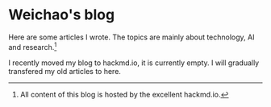 Weichao's blog
===
Here are some articles I wrote. The topics are mainly about technology, AI and research.[^source]

I recently moved my blog to hackmd.io, it is currently empty. I will gradually transfered my old articles to here.

[^source]: All content of this blog is hosted by the excellent hackmd.io.